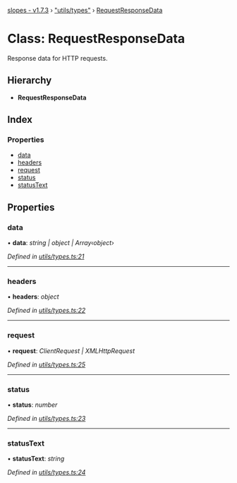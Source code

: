 [slopes - v1.7.3](../README.md) › ["utils/types"](../modules/_utils_types_.md) › [RequestResponseData](_utils_types_.requestresponsedata.md)

# Class: RequestResponseData

Response data for HTTP requests.

## Hierarchy

* **RequestResponseData**

## Index

### Properties

* [data](_utils_types_.requestresponsedata.md#data)
* [headers](_utils_types_.requestresponsedata.md#headers)
* [request](_utils_types_.requestresponsedata.md#request)
* [status](_utils_types_.requestresponsedata.md#status)
* [statusText](_utils_types_.requestresponsedata.md#statustext)

## Properties

###  data

• **data**: *string | object | Array‹object›*

*Defined in [utils/types.ts:21](https://github.com/ava-labs/slopes/blob/48cc94f/src/utils/types.ts#L21)*

___

###  headers

• **headers**: *object*

*Defined in [utils/types.ts:22](https://github.com/ava-labs/slopes/blob/48cc94f/src/utils/types.ts#L22)*

___

###  request

• **request**: *ClientRequest | XMLHttpRequest*

*Defined in [utils/types.ts:25](https://github.com/ava-labs/slopes/blob/48cc94f/src/utils/types.ts#L25)*

___

###  status

• **status**: *number*

*Defined in [utils/types.ts:23](https://github.com/ava-labs/slopes/blob/48cc94f/src/utils/types.ts#L23)*

___

###  statusText

• **statusText**: *string*

*Defined in [utils/types.ts:24](https://github.com/ava-labs/slopes/blob/48cc94f/src/utils/types.ts#L24)*
